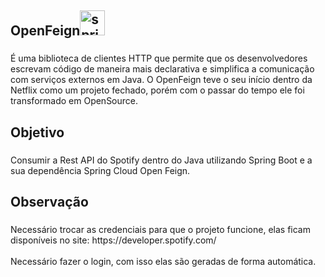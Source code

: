 
<div align="left">
  <h2 align="left">OpenFeign<img src="https://skillicons.dev/icons?i=spring" height="40" alt="spring logo"  /></h2>
  
</div>

###
###

<p align="left">É uma biblioteca de clientes HTTP que permite que os desenvolvedores escrevam código de maneira mais declarativa e simplifica a comunicação com serviços externos em Java. O OpenFeign teve o seu início dentro da Netflix como um projeto fechado, porém com o passar do tempo ele foi transformado em OpenSource.</p>

###

<h2 align="left">Objetivo</h2>

###

<p align="left">Consumir a Rest API do Spotify dentro do Java utilizando Spring Boot e a sua dependência Spring Cloud Open Feign.</p>

###

<h2 align="left">Observação</h2>

###

<p align="left">Necessário trocar as credenciais para que o projeto funcione, elas ficam disponíveis no site: https://developer.spotify.com/<br><br>Necessário fazer o login, com isso elas são geradas de forma automática.</p>

###
